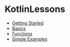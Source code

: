 # KotlinLessons
- [Getting Started](https://github.com/nisaefendioglu/KotlinLessons/tree/master/src/main/kotlin/1%20Getting%20Started)
- [Basics](https://github.com/nisaefendioglu/KotlinLessons/tree/master/src/main/kotlin/2%20Basics)
- [Functions](https://github.com/nisaefendioglu/KotlinLessons/tree/master/src/main/kotlin/3%20Functions)
- [Simple Examples](https://github.com/nisaefendioglu/KotlinLessons/tree/master/src/main/kotlin/4%20Simple%20Examples)
